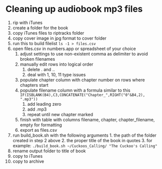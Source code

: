 # Cleaning up audiobook mp3 files

1. rip with iTunes
2. create a folder for the book
2. copy iTunes files to riptracks folder
2. copy cover image in jpg format to cover folder
3. run this to build filelist
``` ls -1 > files.csv ```
4. open files.csv in numbers.app or spreadsheet of your choice
	1. adjust settings to use non-existent comma as delimiter to avoid broken filenames
	6. manually edit rows into logical order
		1. delete . and ..
		8. deal with 1, 10, 11 type issues
	9. populate chapter column with chapter number on rows where chapters start
	9. populate filename column with a formula similar to this
	``` IF(ISBLANK(B4),C3,CONCATENATE("Chapter_",RIGHT("0"&B4,2), ".mp3")) ```
		1. add leading zero
		2. add .mp3
		3. repeat until new chapter marked
	10. finish with table with columns filename, chapter, chapter_filename, empty for formatting
	11. export as files.csv
12. run build_book.sh with the following arguments
		1. the path of the folder created in step 2 above
		2. the proper title of the book in quotes
		3. for example:
		``` ./build_book.sh ~/Cuckoos_Calling/ "The Cuckoo's Calling" ```
15. rename output folder to title of book
16. copy to iTunes
17. copy to archive
